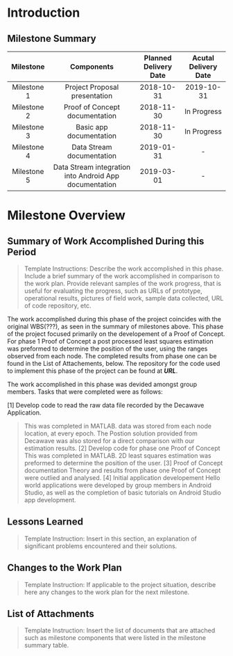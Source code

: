 # Introduction
## Milestone Summary

Milestone | Components | Planned Delivery Date | Acutal Delivery Date
:------------------: | :-------------: | :-------------: | :-------------: 
Milestone 1 | Project Proposal presentation | 2018-10-31 | 2019-10-31
Milestone 2 | Proof of Concept documentation | 2018-11-30 | In Progress
Milestone 3 | Basic app documentation | 2018-11-30 | In Progress  
Milestone 4 | Data Stream documentation | 2019-01-31 | -
Milestone 5 | Data Stream integration into Android App documentation| 2019-03-01 | -

# Milestone Overview
## Summary of Work Accomplished During this Period
> Template Instructions: Describe the work accomplished in this phase. Include a brief summary of the work accomplished in comparison to the work plan. Provide relevant samples of the work progress, that is useful for evaluating the progress, such as URLs of prototype, operational results, pictures of field work, sample data collected, URL of code repository, etc.

The work accomplished during this phase of the project coincides with the original WBS(???), as seen in the summary of milestones above. This phase of the project focused primarily on the developement of a Proof of Concept. For phase 1 Proof of Concept a post processed least squares estimation was preformed to determine the position of the user, using the ranges observed from each node.  The completed results from phase one can be found in the List of Attachements, below. The repository for the code used to implement this phase of the project can be found at ___URL___. 

The work accomplished in this phase was devided amongst group members. Tasks that were completed were as follows:

[1] Develop code to read the raw data file recorded by the Decawave Application. 
> This was completed in MATLAB. data was stored from each node location, at every epoch. The Postion solution provided from Decawave was also stored for a direct comparison with our estimation results. 
[2] Develop code for phase one Proof of Concept
> This was completed in MATLAB. 2D least squares estimation was preformed to determine the position of the user.
[3] Proof of Concept documentation
> Theory and results from phase one Proof of Concept were outlied and analysed. 
[4] Initial application developement
> Hello world applications were developed by group members in Android Studio, as well as the completion of basic tutorials on Android Studio app development. 


## Lessons Learned
> Template Instruction: Insert in this section, an explanation of significant problems encountered and their solutions.


## Changes to the Work Plan
> Template Instruction: If applicable to the project situation, describe here any changes to the work plan for the next milestone.


## List of Attachments
> Template Instruction: Insert the list of documents that are attached such as milestone components  that were listed in the milestone summary table.


